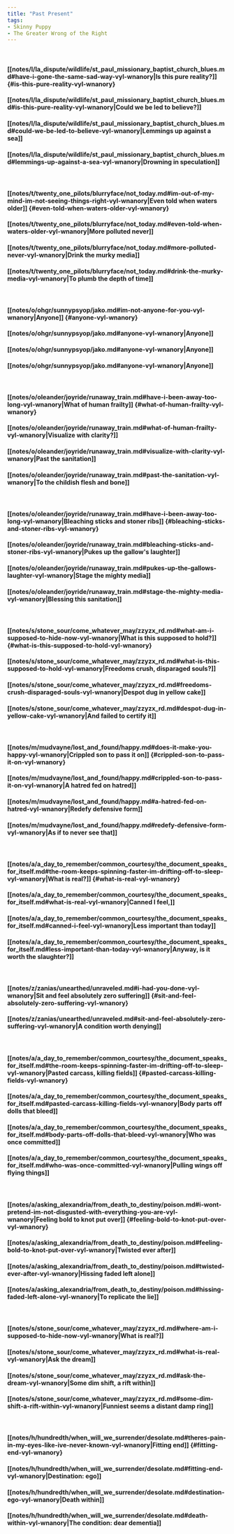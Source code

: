 ```yaml
---
title: "Past Present"
tags:
- Skinny Puppy
- The Greater Wrong of the Right
---
```

&nbsp;
#### [[notes/l/la_dispute/wildlife/st_paul_missionary_baptist_church_blues.md#have-i-gone-the-same-sad-way-vyl-wnanory|Is this pure reality?]] {#is-this-pure-reality-vyl-wnanory}
#### [[notes/l/la_dispute/wildlife/st_paul_missionary_baptist_church_blues.md#is-this-pure-reality-vyl-wnanory|Could we be led to believe?]]
#### [[notes/l/la_dispute/wildlife/st_paul_missionary_baptist_church_blues.md#could-we-be-led-to-believe-vyl-wnanory|Lemmings up against a sea]]
#### [[notes/l/la_dispute/wildlife/st_paul_missionary_baptist_church_blues.md#lemmings-up-against-a-sea-vyl-wnanory|Drowning in speculation]]
&nbsp;
#### [[notes/t/twenty_one_pilots/blurryface/not_today.md#im-out-of-my-mind-im-not-seeing-things-right-vyl-wnanory|Even told when waters older]] {#even-told-when-waters-older-vyl-wnanory}
#### [[notes/t/twenty_one_pilots/blurryface/not_today.md#even-told-when-waters-older-vyl-wnanory|More polluted never]]
#### [[notes/t/twenty_one_pilots/blurryface/not_today.md#more-polluted-never-vyl-wnanory|Drink the murky media]]
#### [[notes/t/twenty_one_pilots/blurryface/not_today.md#drink-the-murky-media-vyl-wnanory|To plumb the depth of time]]
&nbsp;
#### [[notes/o/ohgr/sunnypsyop/jako.md#im-not-anyone-for-you-vyl-wnanory|Anyone]] {#anyone-vyl-wnanory}
#### [[notes/o/ohgr/sunnypsyop/jako.md#anyone-vyl-wnanory|Anyone]]
#### [[notes/o/ohgr/sunnypsyop/jako.md#anyone-vyl-wnanory|Anyone]]
#### [[notes/o/ohgr/sunnypsyop/jako.md#anyone-vyl-wnanory|Anyone]]
&nbsp;
#### [[notes/o/oleander/joyride/runaway_train.md#have-i-been-away-too-long-vyl-wnanory|What of human frailty]] {#what-of-human-frailty-vyl-wnanory}
#### [[notes/o/oleander/joyride/runaway_train.md#what-of-human-frailty-vyl-wnanory|Visualize with clarity?]]
#### [[notes/o/oleander/joyride/runaway_train.md#visualize-with-clarity-vyl-wnanory|Past the sanitation]]
#### [[notes/o/oleander/joyride/runaway_train.md#past-the-sanitation-vyl-wnanory|To the childish flesh and bone]]
&nbsp;
#### [[notes/o/oleander/joyride/runaway_train.md#have-i-been-away-too-long-vyl-wnanory|Bleaching sticks and stoner ribs]] {#bleaching-sticks-and-stoner-ribs-vyl-wnanory}
#### [[notes/o/oleander/joyride/runaway_train.md#bleaching-sticks-and-stoner-ribs-vyl-wnanory|Pukes up the gallow's laughter]]
#### [[notes/o/oleander/joyride/runaway_train.md#pukes-up-the-gallows-laughter-vyl-wnanory|Stage the mighty media]]
#### [[notes/o/oleander/joyride/runaway_train.md#stage-the-mighty-media-vyl-wnanory|Blessing this sanitation]]
&nbsp;
#### [[notes/s/stone_sour/come_whatever_may/zzyzx_rd.md#what-am-i-supposed-to-hide-now-vyl-wnanory|What is this supposed to hold?]] {#what-is-this-supposed-to-hold-vyl-wnanory}
#### [[notes/s/stone_sour/come_whatever_may/zzyzx_rd.md#what-is-this-supposed-to-hold-vyl-wnanory|Freedoms crush, disparaged souls?]]
#### [[notes/s/stone_sour/come_whatever_may/zzyzx_rd.md#freedoms-crush-disparaged-souls-vyl-wnanory|Despot dug in yellow cake]]
#### [[notes/s/stone_sour/come_whatever_may/zzyzx_rd.md#despot-dug-in-yellow-cake-vyl-wnanory|And failed to certify it]]
&nbsp;
#### [[notes/m/mudvayne/lost_and_found/happy.md#does-it-make-you-happy-vyl-wnanory|Crippled son to pass it on]] {#crippled-son-to-pass-it-on-vyl-wnanory}
#### [[notes/m/mudvayne/lost_and_found/happy.md#crippled-son-to-pass-it-on-vyl-wnanory|A hatred fed on hatred]]
#### [[notes/m/mudvayne/lost_and_found/happy.md#a-hatred-fed-on-hatred-vyl-wnanory|Redefy defensive form]]
#### [[notes/m/mudvayne/lost_and_found/happy.md#redefy-defensive-form-vyl-wnanory|As if to never see that]]
&nbsp;
#### [[notes/a/a_day_to_remember/common_courtesy/the_document_speaks_for_itself.md#the-room-keeps-spinning-faster-im-drifting-off-to-sleep-vyl-wnanory|What is real?]] {#what-is-real-vyl-wnanory}
#### [[notes/a/a_day_to_remember/common_courtesy/the_document_speaks_for_itself.md#what-is-real-vyl-wnanory|Canned I feel,]]
#### [[notes/a/a_day_to_remember/common_courtesy/the_document_speaks_for_itself.md#canned-i-feel-vyl-wnanory|Less important than today]]
#### [[notes/a/a_day_to_remember/common_courtesy/the_document_speaks_for_itself.md#less-important-than-today-vyl-wnanory|Anyway, is it worth the slaughter?]]
&nbsp;
#### [[notes/z/zanias/unearthed/unraveled.md#i-had-you-done-vyl-wnanory|Sit and feel absolutely zero suffering]] {#sit-and-feel-absolutely-zero-suffering-vyl-wnanory}
#### [[notes/z/zanias/unearthed/unraveled.md#sit-and-feel-absolutely-zero-suffering-vyl-wnanory|A condition worth denying]]
&nbsp;
#### [[notes/a/a_day_to_remember/common_courtesy/the_document_speaks_for_itself.md#the-room-keeps-spinning-faster-im-drifting-off-to-sleep-vyl-wnanory|Pasted carcass, killing fields]] {#pasted-carcass-killing-fields-vyl-wnanory}
#### [[notes/a/a_day_to_remember/common_courtesy/the_document_speaks_for_itself.md#pasted-carcass-killing-fields-vyl-wnanory|Body parts off dolls that bleed]]
#### [[notes/a/a_day_to_remember/common_courtesy/the_document_speaks_for_itself.md#body-parts-off-dolls-that-bleed-vyl-wnanory|Who was once committed]]
#### [[notes/a/a_day_to_remember/common_courtesy/the_document_speaks_for_itself.md#who-was-once-committed-vyl-wnanory|Pulling wings off flying things]]
&nbsp;
#### [[notes/a/asking_alexandria/from_death_to_destiny/poison.md#i-wont-pretend-im-not-disgusted-with-everything-you-are-vyl-wnanory|Feeling bold to knot put over]] {#feeling-bold-to-knot-put-over-vyl-wnanory}
#### [[notes/a/asking_alexandria/from_death_to_destiny/poison.md#feeling-bold-to-knot-put-over-vyl-wnanory|Twisted ever after]]
#### [[notes/a/asking_alexandria/from_death_to_destiny/poison.md#twisted-ever-after-vyl-wnanory|Hissing faded left alone]]
#### [[notes/a/asking_alexandria/from_death_to_destiny/poison.md#hissing-faded-left-alone-vyl-wnanory|To replicate the lie]]
&nbsp;
#### [[notes/s/stone_sour/come_whatever_may/zzyzx_rd.md#where-am-i-supposed-to-hide-now-vyl-wnanory|What is real?]]
#### [[notes/s/stone_sour/come_whatever_may/zzyzx_rd.md#what-is-real-vyl-wnanory|Ask the dream]]
#### [[notes/s/stone_sour/come_whatever_may/zzyzx_rd.md#ask-the-dream-vyl-wnanory|Some dim shift, a rift within]]
#### [[notes/s/stone_sour/come_whatever_may/zzyzx_rd.md#some-dim-shift-a-rift-within-vyl-wnanory|Funniest seems a distant damp ring]]
&nbsp;
#### [[notes/h/hundredth/when_will_we_surrender/desolate.md#theres-pain-in-my-eyes-like-ive-never-known-vyl-wnanory|Fitting end]] {#fitting-end-vyl-wnanory}
#### [[notes/h/hundredth/when_will_we_surrender/desolate.md#fitting-end-vyl-wnanory|Destination: ego]]
#### [[notes/h/hundredth/when_will_we_surrender/desolate.md#destination-ego-vyl-wnanory|Death within]]
#### [[notes/h/hundredth/when_will_we_surrender/desolate.md#death-within-vyl-wnanory|The condition: dear dementia]]
